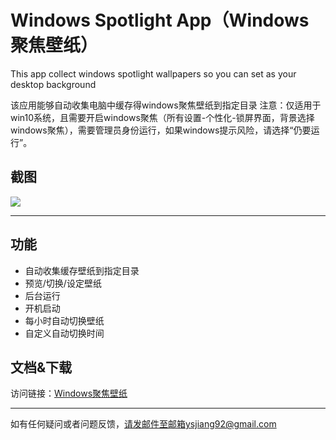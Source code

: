 # Windows Spotlight App（Windows聚焦壁纸）

This app collect windows spotlight wallpapers so you can set as your desktop background

该应用能够自动收集电脑中缓存得windows聚焦壁纸到指定目录
注意：仅适用于win10系统，且需要开启windows聚焦（所有设置-个性化-锁屏界面，背景选择windows聚焦），需要管理员身份运行，如果windows提示风险，请选择“仍要运行”。

## 截图
![](http://img.blog.csdn.net/20171231091836105)

---

## 功能 ##
- 自动收集缓存壁纸到指定目录
- 预览/切换/设定壁纸
- 后台运行
- 开机启动
- 每小时自动切换壁纸
- 自定义自动切换时间

## 文档&下载
访问链接：[Windows聚焦壁纸](http://jiangyuesong.me/2017/12/31/spotlight-wallpaper/)

---

如有任何疑问或者问题反馈，请发邮件至邮箱ysjiang92@gmail.com

